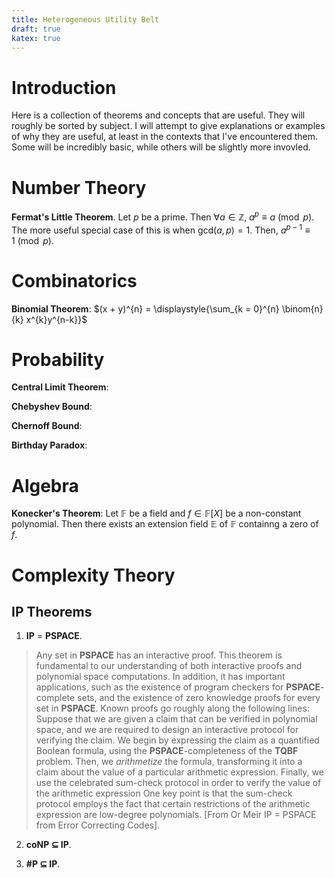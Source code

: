 ```yaml
--- 
title: Heterogeneous Utility Belt 
draft: true 
katex: true 
--- 
```


# Introduction 

Here is a collection of theorems and concepts that are useful. They will roughly be sorted by subject. I will attempt to give explanations or examples 
of why they are useful, at least in the contexts that I've encountered them. Some will be incredibly basic, while others will be slightly more invovled. 


# Number Theory 

**Fermat's Little Theorem**. Let $p$ be a prime. Then $\forall a \in \mathbb{Z}$, $a^{p} \equiv a \pmod{p}$. The more useful special case of this is
when $\mathsf{gcd}(a, p) = 1$. Then, $a^{p-1} \equiv 1 \pmod{p}$. 

# Combinatorics 

**Binomial Theorem**:  $(x + y)^{n} = \displaystyle{\sum_{k = 0}^{n} \binom{n}{k} x^{k}y^{n-k}}$

# Probability 

**Central Limit Theorem**: 

**Chebyshev Bound**: 

**Chernoff Bound**:  

**Birthday Paradox**: 

# Algebra 

**Konecker's Theorem**: Let $\mathbb{F}$ be a field and $f \in \mathbb{F}[X]$ be a non-constant polynomial. Then there exists an extension field
$\mathbb{E}$ of $\mathbb{F}$ containng a zero of $f$. 

# Complexity Theory 

## IP Theorems

1. **IP** = **PSPACE**. 

> Any set in **PSPACE** has an interactive proof. This theorem is fundamental to our understanding of both interactive proofs and polynomial space
> computations. In addition, it has important applications, such as the existence of program checkers for **PSPACE**-complete sets, and the existence
> of zero knowledge proofs for every set in **PSPACE**. Known proofs go roughly along the following lines: Suppose that we are given a claim that can
> be verified in polynomial space, and we are required to design an interactive protocol for verifying the claim. We begin by expressing the claim as
> a quantified Boolean formula, using the **PSPACE**-completeness of the **TQBF** problem. Then, we *arithmetize* the formula, transforming it into a
> claim about the value of a particular arithmetic expression. Finally, we use the celebrated sum-check protocol in order to verify the value of the
> arithmetic expression One key point is that the sum-check protocol employs the fact that certain restrictions of the arithmetic expression are
> low-degree polynomials. [From Or Meir IP = PSPACE from Error Correcting Codes]. 

2. **coNP $\subseteq$ IP**. 

3. **#P $\subseteq$ IP**. 
